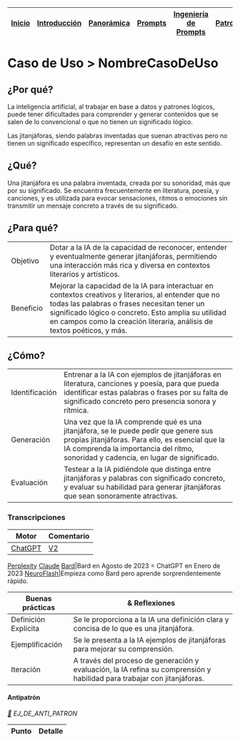 <div align=right>

|[Inicio](/README.md)|[Introducción](/documentos/intro.md)|[Panorámica](/documentos/panorámica.md)|[Prompts](/documentos/prompts/README.md)|[Ingeniería de Prompts](/documentos/ingenieriaDePrompts/README.md)|[Patrones](/documentos/ingenieriaDePrompts/patrones/README.md)|[Casos de Uso](/documentos/casosDeUso/README.md)|
|-|-|-|-|-|-|-

</div>

# Caso de Uso > NombreCasoDeUso

## ¿Por qué?

La inteligencia artificial, al trabajar en base a datos y patrones lógicos, puede tener dificultades para comprender y generar contenidos que se salen de lo convencional o que no tienen un significado lógico. 

Las jitanjáforas, siendo palabras inventadas que suenan atractivas pero no tienen un significado específico, representan un desafío en este sentido.

## ¿Qué?

Una jitanjáfora es una palabra inventada, creada por su sonoridad, más que por su significado. Se encuentra frecuentemente en literatura, poesía, y canciones, y es utilizada para evocar sensaciones, ritmos o emociones sin transmitir un mensaje concreto a través de su significado.

## ¿Para qué?

| | |
|-|-|
Objetivo|Dotar a la IA de la capacidad de reconocer, entender y eventualmente generar jitanjáforas, permitiendo una interacción más rica y diversa en contextos literarios y artísticos.
Beneficio|Mejorar la capacidad de la IA para interactuar en contextos creativos y literarios, al entender que no todas las palabras o frases necesitan tener un significado lógico o concreto. Esto amplía su utilidad en campos como la creación literaria, análisis de textos poéticos, y más.

## ¿Cómo?

| | |
|-|-|
Identificación|Entrenar a la IA con ejemplos de jitanjáforas en literatura, canciones y poesía, para que pueda identificar estas palabras o frases por su falta de significado concreto pero presencia sonora y rítmica.
Generación|Una vez que la IA comprende qué es una jitanjáfora, se le puede pedir que genere sus propias jitanjáforas. Para ello, es esencial que la IA comprenda la importancia del ritmo, sonoridad y cadencia, en lugar de significado.
Evaluación|Testear a la IA pidiéndole que distinga entre jitanjáforas y palabras con significado concreto, y evaluar su habilidad para generar jitanjáforas que sean sonoramente atractivas.

### Transcripciones 

|Motor|Comentario|
|-|-|
[ChatGPT](https://twitter.com/mmasias/status/1612595396596875266)|[V2](https://twitter.com/mmasias/status/1636138976770703360)
[Perplexity](https://www.perplexity.ai/search/dffeb012-7569-4f71-b53b-4ab5110c1278?s=c)
[Claude](https://claude.ai/chat/4dd7ed72-6678-4dc1-a228-287489857c78)
[Bard](https://g.co/bard/share/3957a83820f6)|Bard en Agosto de 2023 = ChatGPT en Enero de 2023
[NeuroFlash](https://app.neuro-flash.com/ai-writer/090e2f08d3631012b28c6796040d9f5c/preview)|Empieza como Bard pero aprende sorprendentemente rápido.

|Buenas prácticas|& Reflexiones
|-|-|
Definición Explicita|Se le proporciona a la IA una definición clara y concisa de lo que es una jitanjáfora.
Ejemplificación|Se le presenta a la IA ejemplos de jitanjáforas para mejorar su comprensión.
Iteración|A través del proceso de generación y evaluación, la IA refina su comprensión y habilidad para trabajar con jitanjáforas.

#### Antipatrón

*[:link:]() EJ_DE_ANTI_PATRON*

|Punto|Detalle|
|-|-|
